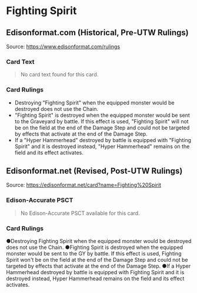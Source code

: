 # Fighting Spirit

## Edisonformat.com (Historical, Pre-UTW Rulings)

Source: https://www.edisonformat.com/rulings

### Card Text

> No card text found for this card.

### Card Rulings

*   Destroying "Fighting Spirit" when the equipped monster would be destroyed does not use the Chain.
*   "Fighting Spirit" is destroyed when the equipped monster would be sent to the Graveyard by battle. If this effect is used, "Fighting Spirit" will not be on the field at the end of the Damage Step and could not be targeted by effects that activate at the end of the Damage Step.
*   If a "Hyper Hammerhead" destroyed by battle is equipped with "Fighting Spirit" and it is destroyed instead, "Hyper Hammerhead" remains on the field and its effect activates.

## Edisonformat.net (Revised, Post-UTW Rulings)

Source: https://edisonformat.net/card?name=Fighting%20Spirit

### Edison-Accurate PSCT

> No Edison-Accurate PSCT available for this card.

### Card Rulings

●Destroying Fighting Spirit when the equipped monster would be destroyed does not use the Chain.
●Fighting Spirit is destroyed when the equipped monster would be sent to the GY by battle. If this effect is used, Fighting Spirit won't be on the field at the end of the Damage Step and could not be targeted by effects that activate at the end of the Damage Step.
●If a Hyper Hammerhead destroyed by battle is equipped with Fighting Spirit and it is destroyed instead, Hyper Hammerhead remains on the field and its effect activates.
            